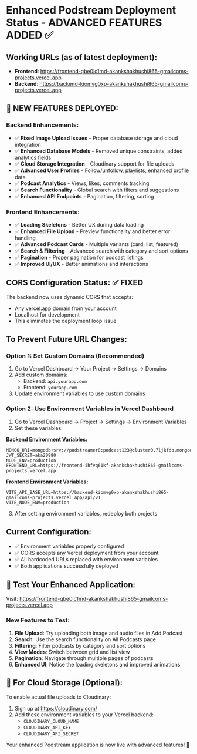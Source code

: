# Enhanced Podstream Deployment Status - ADVANCED FEATURES ADDED ✅

## Working URLs (as of latest deployment):
- **Frontend**: https://frontend-qbe0lc1md-akankshakhushi865-gmailcoms-projects.vercel.app
- **Backend**: https://backend-kiomvg0xp-akankshakhushi865-gmailcoms-projects.vercel.app

## 🚀 NEW FEATURES DEPLOYED:

### Backend Enhancements:
- ✅ **Fixed Image Upload Issues** - Proper database storage and cloud integration
- ✅ **Enhanced Database Models** - Removed unique constraints, added analytics fields
- ✅ **Cloud Storage Integration** - Cloudinary support for file uploads
- ✅ **Advanced User Profiles** - Follow/unfollow, playlists, enhanced profile data
- ✅ **Podcast Analytics** - Views, likes, comments tracking
- ✅ **Search Functionality** - Global search with filters and suggestions
- ✅ **Enhanced API Endpoints** - Pagination, filtering, sorting

### Frontend Enhancements:
- ✅ **Loading Skeletons** - Better UX during data loading
- ✅ **Enhanced File Upload** - Preview functionality and better error handling
- ✅ **Advanced Podcast Cards** - Multiple variants (card, list, featured)
- ✅ **Search & Filtering** - Advanced search with category and sort options
- ✅ **Pagination** - Proper pagination for podcast listings
- ✅ **Improved UI/UX** - Better animations and interactions

## CORS Configuration Status: ✅ FIXED
The backend now uses dynamic CORS that accepts:
- Any vercel.app domain from your account
- Localhost for development
- This eliminates the deployment loop issue

## To Prevent Future URL Changes:

### Option 1: Set Custom Domains (Recommended)
1. Go to Vercel Dashboard → Your Project → Settings → Domains
2. Add custom domains:
   - Backend: `api.yourapp.com`
   - Frontend: `yourapp.com`
3. Update environment variables to use custom domains

### Option 2: Use Environment Variables in Vercel Dashboard
1. Go to Vercel Dashboard → Project → Settings → Environment Variables
2. Set these variables:

**Backend Environment Variables:**
```
MONGO_URI=mongodb+srv://podstreamer8:podcast123@cluster0.7ljkfdb.mongodb.net/Podstream
JWT_SECRET=aka20990
NODE_ENV=production
FRONTEND_URL=https://frontend-ihfvq61kf-akankshakhushi865-gmailcoms-projects.vercel.app
```

**Frontend Environment Variables:**
```
VITE_API_BASE_URL=https://backend-kiomvg0xp-akankshakhushi865-gmailcoms-projects.vercel.app/api/v1
VITE_NODE_ENV=production
```

3. After setting environment variables, redeploy both projects

## Current Configuration:
- ✅ Environment variables properly configured
- ✅ CORS accepts any Vercel deployment from your account
- ✅ All hardcoded URLs replaced with environment variables
- ✅ Both applications successfully deployed

## 🧪 Test Your Enhanced Application:
Visit: https://frontend-qbe0lc1md-akankshakhushi865-gmailcoms-projects.vercel.app

### New Features to Test:
1. **File Upload**: Try uploading both image and audio files in Add Podcast
2. **Search**: Use the search functionality on All Podcasts page
3. **Filtering**: Filter podcasts by category and sort options
4. **View Modes**: Switch between grid and list view
5. **Pagination**: Navigate through multiple pages of podcasts
6. **Enhanced UI**: Notice the loading skeletons and improved animations

## 🔧 For Cloud Storage (Optional):
To enable actual file uploads to Cloudinary:
1. Sign up at https://cloudinary.com/
2. Add these environment variables to your Vercel backend:
   - `CLOUDINARY_CLOUD_NAME`
   - `CLOUDINARY_API_KEY`
   - `CLOUDINARY_API_SECRET`

Your enhanced Podstream application is now live with advanced features! 🚀
